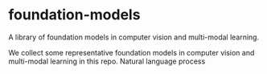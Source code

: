 # foundation-models
A library of foundation models in computer vision and multi-modal learning. 

We collect some representative foundation models in computer vision and multi-modal learning in this repo. Natural language process 